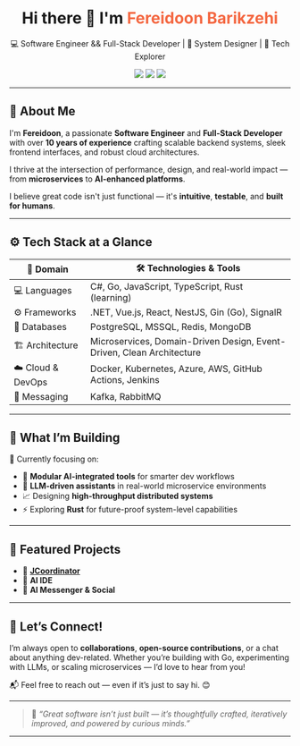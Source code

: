 <h1 align="center">Hi there 👋 I'm <span style="color:#f46842;">Fereidoon Barikzehi</span></h1>

<p align="center">
  💻 Software Engineer && Full-Stack Developer | 🧠 System Designer | 🚀 Tech Explorer  
</p>

<p align="center">
  <a href="mailto:f.barikzehi.dev@gmail.com"><img src="https://img.shields.io/badge/Email-Drop%20Me%20a%20Line-red?style=for-the-badge&logo=gmail&logoColor=white" /></a>
  <a href="https://t.me/fbarikzehi"><img src="https://img.shields.io/badge/Telegram-Chat%20with%20me-0088cc?style=for-the-badge&logo=telegram&logoColor=white" /></a>
  <a href="https://linkedin.com/in/fbarikzehi"><img src="https://img.shields.io/badge/LinkedIn-Let's%20Connect-blue?style=for-the-badge&logo=linkedin&logoColor=white" /></a>
</p>

---

## 🧠 About Me

I'm **Fereidoon**, a passionate **Software Engineer** and **Full-Stack Developer** with over **10 years of experience** crafting scalable backend systems, sleek frontend interfaces, and robust cloud architectures.  

I thrive at the intersection of performance, design, and real-world impact — from **microservices** to **AI-enhanced platforms**.

I believe great code isn't just functional — it's **intuitive**, **testable**, and **built for humans**.

---

## ⚙️ Tech Stack at a Glance

| 🔧 Domain         | 🛠️ Technologies & Tools                                                                 |
|------------------|-------------------------------------------------------------------------------------------|
| 💻 Languages      | C#, Go, JavaScript, TypeScript, Rust (learning)                                           |
| ⚙️ Frameworks     | .NET, Vue.js, React, NestJS, Gin (Go), SignalR                                            |
| 💾 Databases      | PostgreSQL, MSSQL, Redis, MongoDB                                                         |
| 🏗 Architecture   | Microservices, Domain-Driven Design, Event-Driven, Clean Architecture                     |
| ☁️ Cloud & DevOps | Docker, Kubernetes, Azure, AWS, GitHub Actions, Jenkins                                   |
| 📡 Messaging      | Kafka, RabbitMQ                                                                           |

---

## 🚀 What I’m Building

🔭 Currently focusing on:
- 🔌 **Modular AI-integrated tools** for smarter dev workflows  
- 🧠 **LLM-driven assistants** in real-world microservice environments  
- 📈 Designing **high-throughput distributed systems**  
- ⚡ Exploring **Rust** for future-proof system-level capabilities  

---

## 📌 Featured Projects

- 🔹 [**JCoordinator**](https://github.com/jcoordinator) 
- 🔹 **AI IDE** 
- 🔹 **AI Messenger & Social** 

---

## 🤝 Let’s Connect!

I’m always open to **collaborations**, **open-source contributions**, or a chat about anything dev-related. Whether you’re building with Go, experimenting with LLMs, or scaling microservices — I’d love to hear from you!

📬 Feel free to reach out — even if it’s just to say hi. 😊

---

> 💬 *“Great software isn’t just built — it’s thoughtfully crafted, iteratively improved, and powered by curious minds.”*

---

